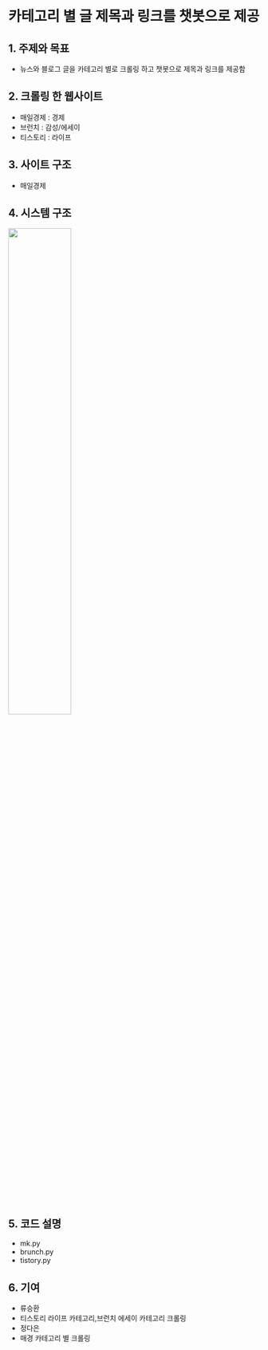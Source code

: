 카테고리 별 글 제목과 링크를 챗봇으로 제공
====================================================

## 1. 주제와 목표

 * 뉴스와 블로그 글을 카테고리 별로 크롤링 하고 챗봇으로 제목과 링크를 제공함

## 2. 크롤링 한 웹사이트
 
 * 매일경제 : 경제 
 * 브런치 : 감성/에세이 
 * 티스토리 : 라이프 

## 3. 사이트 구조

 * 매일경제


## 4. 시스템 구조
<img src="https://user-images.githubusercontent.com/75604413/110244724-7092d580-7fa3-11eb-9a8f-f1f65c97cd44.png" width="50%" height="50%"/>


## 5. 코드 설명
 * mk.py
 * brunch.py
 * tistory.py


## 6. 기여

 * 류승환 
  * 티스토리 라이프 카테고리,브런치 에세이 카테고리 크롤링
 * 정다은 
  * 매경 카테고리 별 크롤링

